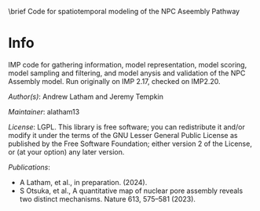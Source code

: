 \brief Code for spatiotemporal modeling of the NPC Aseembly Pathway

# Info
IMP code for gathering information, model representation, model scoring, model sampling and filtering, and model anysis and validation of the NPC Assembly model. Run originally on IMP 2.17, checked on IMP2.20.

_Author(s)_: Andrew Latham and Jeremy Tempkin

_Maintainer_: alatham13

_License_: LGPL. This library is free software; you can redistribute it and/or modify it under the terms of the GNU Lesser General Public License as published by the Free Software Foundation; either version 2 of the License, or (at your option) any later version.

_Publications_:
- A Latham, et al., in preparation. (2024).
- S Otsuka, et al., A quantitative map of nuclear pore assembly reveals two distinct mechanisms. Nature 613, 575–581 (2023).
